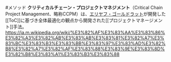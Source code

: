 #メソッド
**クリティカルチェーン・プロジェクトマネジメント**（Critical Chain Project Management、略称CCPM）は、[エリヤフ・ゴールドラット](https://ja.m.wikipedia.org/wiki/%E3%82%A8%E3%83%AA%E3%83%A4%E3%83%95%E3%83%BB%E3%82%B4%E3%83%BC%E3%83%AB%E3%83%89%E3%83%A9%E3%83%83%E3%83%88 "エリヤフ・ゴールドラット")が開発した[[ToC]]に基づき全体最適化の観点から開発された[[プロジェクトマネージメント]]手法。
https://ja.m.wikipedia.org/wiki/%E3%82%AF%E3%83%AA%E3%83%86%E3%82%A3%E3%82%AB%E3%83%AB%E3%83%81%E3%82%A7%E3%83%BC%E3%83%B3%E3%83%BB%E3%83%97%E3%83%AD%E3%82%B8%E3%82%A7%E3%82%AF%E3%83%88%E3%83%9E%E3%83%8D%E3%82%B8%E3%83%A1%E3%83%B3%E3%83%88